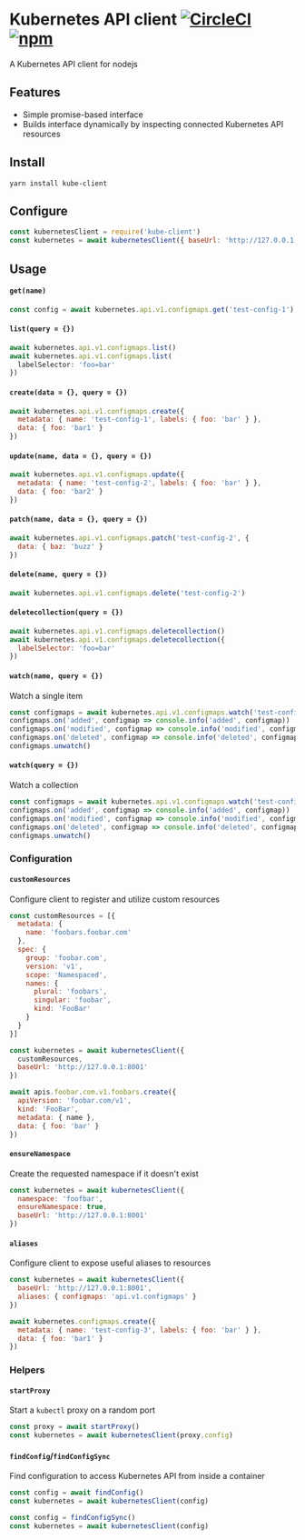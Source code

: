 # Kubernetes API client [![CircleCI](https://img.shields.io/circleci/project/github/possibilities/kube-client.svg)](https://circleci.com/gh/possibilities/kube-client) [![npm](https://img.shields.io/npm/v/kube-client.svg)](https://www.npmjs.com/package/kube-client)

A Kubernetes API client for nodejs

## Features

* Simple promise-based interface
* Builds interface dynamically by inspecting connected Kubernetes API resources

## Install

```shell
yarn install kube-client
```

## Configure

```js
const kubernetesClient = require('kube-client')
const kubernetes = await kubernetesClient({ baseUrl: 'http://127.0.0.1:8001' })
```

## Usage

#### `get(name)`

```js
const config = await kubernetes.api.v1.configmaps.get('test-config-1')
```

#### `list(query = {})`

```js
await kubernetes.api.v1.configmaps.list()
await kubernetes.api.v1.configmaps.list(
  labelSelector: 'foo=bar'
})
```

#### `create(data = {}, query = {})`

```js
await kubernetes.api.v1.configmaps.create({
  metadata: { name: 'test-config-1', labels: { foo: 'bar' } },
  data: { foo: 'bar1' }
})
```

#### `update(name, data = {}, query = {})`

```js
await kubernetes.api.v1.configmaps.update({
  metadata: { name: 'test-config-2', labels: { foo: 'bar' } },
  data: { foo: 'bar2' }
})
```

#### `patch(name, data = {}, query = {})`

```js
await kubernetes.api.v1.configmaps.patch('test-config-2', {
  data: { baz: 'buzz' }
})
```

#### `delete(name, query = {})`

```js
await kubernetes.api.v1.configmaps.delete('test-config-2')
```

#### `deletecollection(query = {})`

```js
await kubernetes.api.v1.configmaps.deletecollection()
await kubernetes.api.v1.configmaps.deletecollection({
  labelSelector: 'foo=bar'
})
```

#### `watch(name, query = {})`

Watch a single item

```js
const configmaps = await kubernetes.api.v1.configmaps.watch('test-config-2')
configmaps.on('added', configmap => console.info('added', configmap))
configmaps.on('modified', configmap => console.info('modified', configmap))
configmaps.on('deleted', configmap => console.info('deleted', configmap))
configmaps.unwatch()
```

#### `watch(query = {})`

Watch a collection

```js
const configmaps = await kubernetes.api.v1.configmaps.watch('test-config-2')
configmaps.on('added', configmap => console.info('added', configmap))
configmaps.on('modified', configmap => console.info('modified', configmap))
configmaps.on('deleted', configmap => console.info('deleted', configmap))
configmaps.unwatch()
```

### Configuration

#### `customResources`

Configure client to register and utilize custom resources

```js
const customResources = [{
  metadata: {
    name: 'foobars.foobar.com'
  },
  spec: {
    group: 'foobar.com',
    version: 'v1',
    scope: 'Namespaced',
    names: {
      plural: 'foobars',
      singular: 'foobar',
      kind: 'FooBar'
    }
  }
}]

const kubernetes = await kubernetesClient({
  customResources,
  baseUrl: 'http://127.0.0.1:8001'
})

await apis.foobar.com.v1.foobars.create({
  apiVersion: 'foobar.com/v1',
  kind: 'FooBar',
  metadata: { name },
  data: { foo: 'bar' }
})
```

#### `ensureNamespace`

Create the requested namespace if it doesn't exist

```js
const kubernetes = await kubernetesClient({
  namespace: 'foofbar',
  ensureNamespace: true,
  baseUrl: 'http://127.0.0.1:8001'
})

```
#### `aliases`

Configure client to expose useful aliases to resources

```js
const kubernetes = await kubernetesClient({
  baseUrl: 'http://127.0.0.1:8001',
  aliases: { configmaps: 'api.v1.configmaps' }
})

await kubernetes.configmaps.create({
  metadata: { name: 'test-config-3', labels: { foo: 'bar' } },
  data: { foo: 'bar1' }
})
```

### Helpers

#### `startProxy`

Start a `kubectl` proxy on a random port

```js
const proxy = await startProxy()
const kubernetes = await kubernetesClient(proxy.config)
```

#### `findConfig`/`findConfigSync`

Find configuration to access Kubernetes API from inside a container

```js
const config = await findConfig()
const kubernetes = await kubernetesClient(config)
```

```js
const config = findConfigSync()
const kubernetes = await kubernetesClient(config)
```
